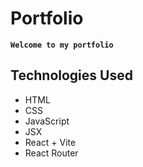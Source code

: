 # Portfolio

**`Welcome to my portfolio`**

## Technologies Used

- HTML
- CSS
- JavaScript
- JSX
- React + Vite
- React Router

